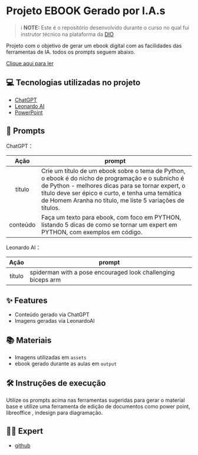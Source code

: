 

# Projeto EBOOK Gerado por I.A.s


 > ℹ️ **NOTE:** Este é o repositório desenvolvido durante o curso no qual fui instrutor técnico na plataforma da [DIO](https://dio.me)

Projeto com o objetivo de gerar um ebook digital com as facilidades das ferramentas de IA. todos os prompts
seguem abaixo.

[Clique aqui para ler](https://github.com/lawtfs/prompts-recipe-to-create-a-ebook/blob/main/output/projeto%20ebook.pdf)

## 💻 Tecnologias utilizadas no projeto

- [ChatGPT](https://chat.openai.com/) 
- [Leonardo AI](leonardoai.com)
- [PowerPoint](https://www.microsoft.com/en/microsoft-365/powerpoint)

## 🧠 Prompts


ChatGPT：

|   Ação   | prompt                                                                                                                                                                                                                                                                         |
| :------: | ------------------------------------------------------------------------------------------------------------------------------------------------------------------------------------------------------------------------------------------------------------------------------ |
|  título  | Crie um título de um ebook sobre o tema de Python, o ebook é do nicho de programação e o subnicho é de Python - melhores dicas para se tornar expert, o título deve ser épico e curto, e tenha uma temática de Homem Aranha no título, me liste 5 variações de títulos.  |
| conteúdo | Faça um texto para ebook, com foco em PYTHON, listando 5 dicas de como se tornar um expert em PYTHON, com exemplos em código. |


Leonardo AI：

|  Ação  | prompt                                                                                 |
| :----: | -------------------------------------------------------------------------------------- |
| título |spiderman with a pose encouraged look challenging biceps arm |

## ✨ Features

- Conteúdo gerado via ChatGPT
- Imagens geradas via LeonardoAI

## 📚 Materiais

- Imagens utilizadas em `assets`
- ebook gerado durante as aulas em `output`

## 🛠️ Instruções de execução

Utilize os prompts acima nas ferramentas sugeridas para gerar o material base e utilize uma ferramenta de edição de documentos como power point, libreoffice , indesign para diagramação.

## 👨‍💻 Expert
- [github](https://github.com/lawtfs)


